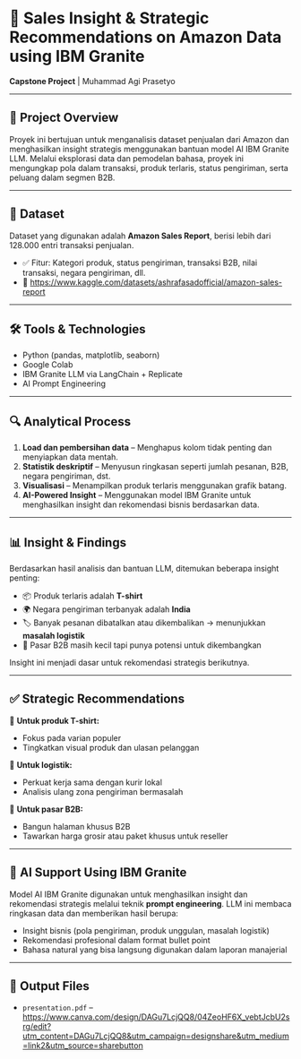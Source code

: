 # 📌 Sales Insight & Strategic Recommendations on Amazon Data using IBM Granite

**Capstone Project** | Muhammad Agi Prasetyo

---

## 📝 Project Overview

Proyek ini bertujuan untuk menganalisis dataset penjualan dari Amazon dan menghasilkan insight strategis menggunakan bantuan model AI IBM Granite LLM. Melalui eksplorasi data dan pemodelan bahasa, proyek ini mengungkap pola dalam transaksi, produk terlaris, status pengiriman, serta peluang dalam segmen B2B.

---

## 📂 Dataset

Dataset yang digunakan adalah **Amazon Sales Report**, berisi lebih dari 128.000 entri transaksi penjualan.

- ✅ Fitur: Kategori produk, status pengiriman, transaksi B2B, nilai transaksi, negara pengiriman, dll.
- 🔗 https://www.kaggle.com/datasets/ashrafasadofficial/amazon-sales-report

---

## 🛠️ Tools & Technologies

- Python (pandas, matplotlib, seaborn)
- Google Colab
- IBM Granite LLM via LangChain + Replicate
- AI Prompt Engineering

---

## 🔍 Analytical Process

1. **Load dan pembersihan data** – Menghapus kolom tidak penting dan menyiapkan data mentah.
2. **Statistik deskriptif** – Menyusun ringkasan seperti jumlah pesanan, B2B, negara pengiriman, dst.
3. **Visualisasi** – Menampilkan produk terlaris menggunakan grafik batang.
4. **AI-Powered Insight** – Menggunakan model IBM Granite untuk menghasilkan insight dan rekomendasi bisnis berdasarkan data.

---

## 📊 Insight & Findings

Berdasarkan hasil analisis dan bantuan LLM, ditemukan beberapa insight penting:

- 📦 Produk terlaris adalah **T-shirt**
- 🌍 Negara pengiriman terbanyak adalah **India**
- 🏷️ Banyak pesanan dibatalkan atau dikembalikan → menunjukkan **masalah logistik**
- 👔 Pasar B2B masih kecil tapi punya potensi untuk dikembangkan

Insight ini menjadi dasar untuk rekomendasi strategis berikutnya.

---

## ✅ Strategic Recommendations

🔹 **Untuk produk T-shirt:**
- Fokus pada varian populer
- Tingkatkan visual produk dan ulasan pelanggan

🔹 **Untuk logistik:**
- Perkuat kerja sama dengan kurir lokal
- Analisis ulang zona pengiriman bermasalah

🔹 **Untuk pasar B2B:**
- Bangun halaman khusus B2B
- Tawarkan harga grosir atau paket khusus untuk reseller

---

## 🤖 AI Support Using IBM Granite

Model AI IBM Granite digunakan untuk menghasilkan insight dan rekomendasi strategis melalui teknik **prompt engineering**. LLM ini membaca ringkasan data dan memberikan hasil berupa:

- Insight bisnis (pola pengiriman, produk unggulan, masalah logistik)
- Rekomendasi profesional dalam format bullet point
- Bahasa natural yang bisa langsung digunakan dalam laporan manajerial

---

## 📎 Output Files

- `presentation.pdf` – https://www.canva.com/design/DAGu7LcjQQ8/04ZeoHF6X_vebtJcbU2srg/edit?utm_content=DAGu7LcjQQ8&utm_campaign=designshare&utm_medium=link2&utm_source=sharebutton
